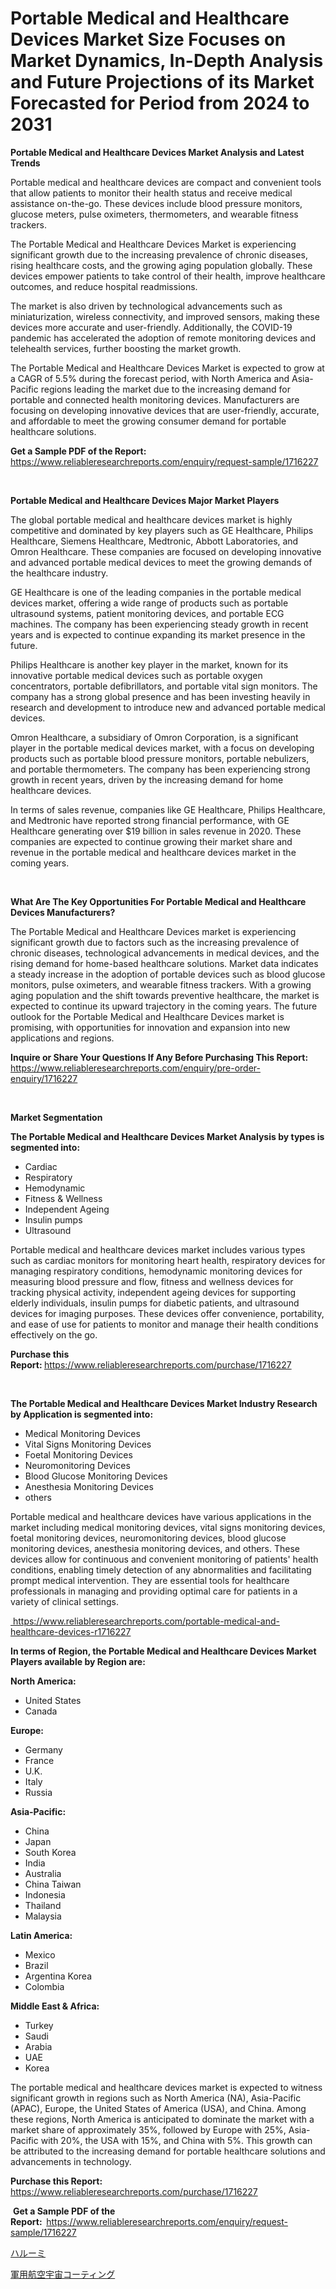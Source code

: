 <p><h1>Portable Medical and Healthcare Devices Market Size Focuses on Market Dynamics, In-Depth Analysis and Future Projections of its Market Forecasted for Period from 2024 to 2031</h1></p><p><strong>Portable Medical and Healthcare Devices Market Analysis and Latest Trends</strong></p>
<p><p>Portable medical and healthcare devices are compact and convenient tools that allow patients to monitor their health status and receive medical assistance on-the-go. These devices include blood pressure monitors, glucose meters, pulse oximeters, thermometers, and wearable fitness trackers.</p><p>The Portable Medical and Healthcare Devices Market is experiencing significant growth due to the increasing prevalence of chronic diseases, rising healthcare costs, and the growing aging population globally. These devices empower patients to take control of their health, improve healthcare outcomes, and reduce hospital readmissions.</p><p>The market is also driven by technological advancements such as miniaturization, wireless connectivity, and improved sensors, making these devices more accurate and user-friendly. Additionally, the COVID-19 pandemic has accelerated the adoption of remote monitoring devices and telehealth services, further boosting the market growth.</p><p>The Portable Medical and Healthcare Devices Market is expected to grow at a CAGR of 5.5% during the forecast period, with North America and Asia-Pacific regions leading the market due to the increasing demand for portable and connected health monitoring devices. Manufacturers are focusing on developing innovative devices that are user-friendly, accurate, and affordable to meet the growing consumer demand for portable healthcare solutions.</p></p>
<p><strong>Get a Sample PDF of the Report:&nbsp;</strong> <a href="https://www.reliableresearchreports.com/enquiry/request-sample/1716227">https://www.reliableresearchreports.com/enquiry/request-sample/1716227</a></p>
<p>&nbsp;</p>
<p><strong>Portable Medical and Healthcare Devices Major Market Players</strong></p>
<p><p>The global portable medical and healthcare devices market is highly competitive and dominated by key players such as GE Healthcare, Philips Healthcare, Siemens Healthcare, Medtronic, Abbott Laboratories, and Omron Healthcare. These companies are focused on developing innovative and advanced portable medical devices to meet the growing demands of the healthcare industry.</p><p>GE Healthcare is one of the leading companies in the portable medical devices market, offering a wide range of products such as portable ultrasound systems, patient monitoring devices, and portable ECG machines. The company has been experiencing steady growth in recent years and is expected to continue expanding its market presence in the future.</p><p>Philips Healthcare is another key player in the market, known for its innovative portable medical devices such as portable oxygen concentrators, portable defibrillators, and portable vital sign monitors. The company has a strong global presence and has been investing heavily in research and development to introduce new and advanced portable medical devices.</p><p>Omron Healthcare, a subsidiary of Omron Corporation, is a significant player in the portable medical devices market, with a focus on developing products such as portable blood pressure monitors, portable nebulizers, and portable thermometers. The company has been experiencing strong growth in recent years, driven by the increasing demand for home healthcare devices.</p><p>In terms of sales revenue, companies like GE Healthcare, Philips Healthcare, and Medtronic have reported strong financial performance, with GE Healthcare generating over $19 billion in sales revenue in 2020. These companies are expected to continue growing their market share and revenue in the portable medical and healthcare devices market in the coming years.</p></p>
<p>&nbsp;</p>
<p><strong>What Are The Key Opportunities For Portable Medical and Healthcare Devices Manufacturers?</strong></p>
<p><p>The Portable Medical and Healthcare Devices market is experiencing significant growth due to factors such as the increasing prevalence of chronic diseases, technological advancements in medical devices, and the rising demand for home-based healthcare solutions. Market data indicates a steady increase in the adoption of portable devices such as blood glucose monitors, pulse oximeters, and wearable fitness trackers. With a growing aging population and the shift towards preventive healthcare, the market is expected to continue its upward trajectory in the coming years. The future outlook for the Portable Medical and Healthcare Devices market is promising, with opportunities for innovation and expansion into new applications and regions.</p></p>
<p><strong>Inquire or Share Your Questions If Any Before Purchasing This Report:</strong> <a href="https://www.reliableresearchreports.com/enquiry/pre-order-enquiry/1716227">https://www.reliableresearchreports.com/enquiry/pre-order-enquiry/1716227</a></p>
<p>&nbsp;</p>
<p><strong>Market Segmentation</strong></p>
<p><strong>The Portable Medical and Healthcare Devices Market Analysis by types is segmented into:</strong></p>
<p><ul><li>Cardiac</li><li>Respiratory</li><li>Hemodynamic</li><li>Fitness & Wellness</li><li>Independent Ageing</li><li>Insulin pumps</li><li>Ultrasound</li></ul></p>
<p><p>Portable medical and healthcare devices market includes various types such as cardiac monitors for monitoring heart health, respiratory devices for managing respiratory conditions, hemodynamic monitoring devices for measuring blood pressure and flow, fitness and wellness devices for tracking physical activity, independent ageing devices for supporting elderly individuals, insulin pumps for diabetic patients, and ultrasound devices for imaging purposes. These devices offer convenience, portability, and ease of use for patients to monitor and manage their health conditions effectively on the go.</p></p>
<p><strong>Purchase this Report:&nbsp;</strong><a href="https://www.reliableresearchreports.com/purchase/1716227">https://www.reliableresearchreports.com/purchase/1716227</a></p>
<p>&nbsp;</p>
<p><strong>The Portable Medical and Healthcare Devices Market Industry Research by Application is segmented into:</strong></p>
<p><ul><li>Medical Monitoring Devices</li><li>Vital Signs Monitoring Devices</li><li>Foetal Monitoring Devices</li><li>Neuromonitoring Devices</li><li>Blood Glucose Monitoring Devices</li><li>Anesthesia Monitoring Devices</li><li>others</li></ul></p>
<p><p>Portable medical and healthcare devices have various applications in the market including medical monitoring devices, vital signs monitoring devices, foetal monitoring devices, neuromonitoring devices, blood glucose monitoring devices, anesthesia monitoring devices, and others. These devices allow for continuous and convenient monitoring of patients' health conditions, enabling timely detection of any abnormalities and facilitating prompt medical intervention. They are essential tools for healthcare professionals in managing and providing optimal care for patients in a variety of clinical settings.</p></p>
<p><a href="https://www.reliableresearchreports.com/portable-medical-and-healthcare-devices-r1716227">&nbsp;https://www.reliableresearchreports.com/portable-medical-and-healthcare-devices-r1716227</a></p>
<p><strong>In terms of Region, the Portable Medical and Healthcare Devices Market Players available by Region are:</strong></p>
<p>
    <p> <strong> North America: </strong>
        <ul>
            <li>United States</li>
            <li>Canada</li>
        </ul>
        </p> 
    <p> <strong> Europe: </strong>
        <ul>
            <li>Germany</li>
            <li>France</li>
            <li>U.K.</li>
            <li>Italy</li>
            <li>Russia</li>
        </ul>
        </p> 
    <p> <strong> Asia-Pacific: </strong>
        <ul>
            <li>China</li>
            <li>Japan</li>
            <li>South Korea</li>
            <li>India</li>
            <li>Australia</li>
            <li>China Taiwan</li>
            <li>Indonesia</li>
            <li>Thailand</li>
            <li>Malaysia</li>
        </ul>
        </p> 
    <p> <strong> Latin America: </strong>
        <ul>
            <li>Mexico</li>
            <li>Brazil</li>
            <li>Argentina Korea</li>
            <li>Colombia</li>
        </ul>
        </p> 
    <p> <strong> Middle East & Africa: </strong>
        <ul>
            <li>Turkey</li>
            <li>Saudi</li>
            <li>Arabia</li>
            <li>UAE</li>
            <li>Korea</li>
        </ul>
    </p>
    </p>
<p><p>The portable medical and healthcare devices market is expected to witness significant growth in regions such as North America (NA), Asia-Pacific (APAC), Europe, the United States of America (USA), and China. Among these regions, North America is anticipated to dominate the market with a market share of approximately 35%, followed by Europe with 25%, Asia-Pacific with 20%, the USA with 15%, and China with 5%. This growth can be attributed to the increasing demand for portable healthcare solutions and advancements in technology.</p></p>
<p><strong>Purchase this Report: </strong><a href="https://www.reliableresearchreports.com/purchase/1716227">https://www.reliableresearchreports.com/purchase/1716227</a></p>
<p>&nbsp;<strong>Get a Sample PDF of the Report:&nbsp;&nbsp;</strong><a href="https://www.reliableresearchreports.com/enquiry/request-sample/1716227">https://www.reliableresearchreports.com/enquiry/request-sample/1716227</a></p>
<p><strong></strong></p>
<p><p><a href="https://github.com/mm14022023/Market-Research-Report-List-1/blob/main/424923749922.md">ハルーミ</a></p><p><a href="https://github.com/RudySimonis2023/Market-Research-Report-List-1/blob/main/770241649923.md">軍用航空宇宙コーティング</a></p></p>